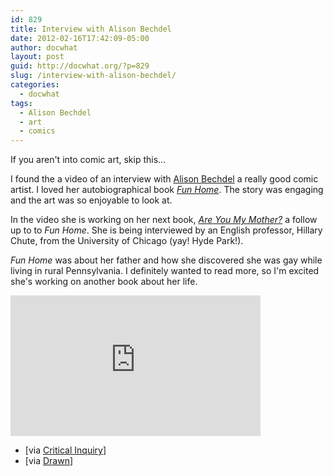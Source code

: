 ```yaml
---
id: 829
title: Interview with Alison Bechdel
date: 2012-02-16T17:42:09-05:00
author: docwhat
layout: post
guid: http://docwhat.org/?p=829
slug: /interview-with-alison-bechdel/
categories:
  - docwhat
tags:
  - Alison Bechdel
  - art
  - comics
---
```

<p>If you aren't into comic art, skip this...</p>

<p>I found the a video of an interview with <a href="http://dykestowatchoutfor.com/alison-bechdel">Alison Bechdel</a> a really good comic artist.  I loved her autobiographical book <a href="http://www.amazon.com/gp/product/0618871713/ref=as_li_ss_tl?ie=UTF8&amp;tag=thedocwha-20&amp;linkCode=as2&amp;camp=1789&amp;creative=390957&amp;creativeASIN=0618871713"><em>Fun Home</em></a>. The story was engaging and the art was so enjoyable to look at.</p>

<p>In the video she is working on her next book, <a href="http://www.amazon.com/gp/product/0618982507/ref=as_li_ss_tl?ie=UTF8&amp;tag=thedocwha-20&amp;linkCode=as2&amp;camp=1789&amp;creative=390957&amp;creativeASIN=0618982507"><em>Are You My Mother?</em></a> a follow up to to <em>Fun Home</em>. She is being interviewed by an English professor, Hillary Chute, from the University of Chicago (yay! Hyde Park!).</p>

<p><em>Fun Home</em> was about her father and how she discovered she was gay while living in rural Pennsylvania.  I definitely wanted to read more, so I'm excited she's working on another book about her life.</p>

<iframe allowfullscreen="" frameborder="0" height="225" mozallowfullscreen="" src="https://player.vimeo.com/video/33401723?title=0&byline=0&portrait=0" webkitallowfullscreen="" width="400"></iframe>

<ul>
<li>[via <a href="http://criticalinquiry.uchicago.edu/hillary_chute_interviews_alison_bechdel">Critical Inquiry</a>]</li>
<li>[via <a href="http://blog.drawn.ca/post/17266237356/via-hillary-chute-interviews-alison-bechdel">Drawn</a>]</li>
</ul>
